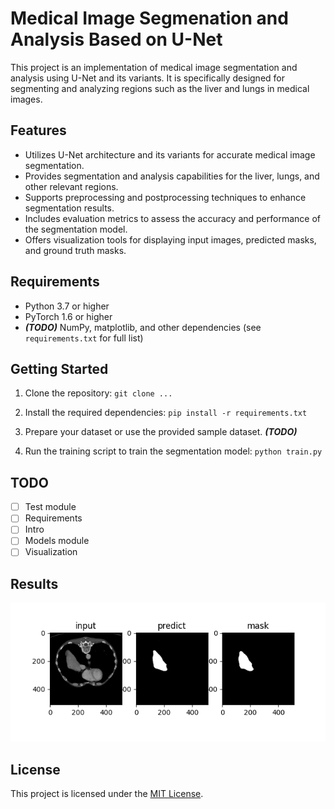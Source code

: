 # Medical Image Segmenation and Analysis Based on U-Net

This project is an implementation of medical image segmentation and analysis using U-Net and its variants. It is specifically designed for segmenting and analyzing regions such as the liver and lungs in medical images.

## Features

- Utilizes U-Net architecture and its variants for accurate medical image segmentation.
- Provides segmentation and analysis capabilities for the liver, lungs, and other relevant regions.
- Supports preprocessing and postprocessing techniques to enhance segmentation results.
- Includes evaluation metrics to assess the accuracy and performance of the segmentation model.
- Offers visualization tools for displaying input images, predicted masks, and ground truth masks.

## Requirements

- Python 3.7 or higher
- PyTorch 1.6 or higher
- ***(TODO)*** NumPy, matplotlib, and other dependencies (see `requirements.txt` for full list)

## Getting Started

1. Clone the repository: `git clone ...`
2. Install the required dependencies: `pip install -r requirements.txt`
3. Prepare your dataset or use the provided sample dataset.
***(TODO)***

4. Run the training script to train the segmentation model: `python train.py`
<!-- 
1. Evaluate the model on test images: `python evaluate.py`
2. Customize the code for your specific use case and integrate it into your own projects.
-->
## TODO

- [ ] Test module
- [ ] Requirements
- [ ] Intro
- [ ] Models module
- [ ] Visualization

## Results

<p align="center">
    <img src="assets/res.png"/>
</p>

## License

This project is licensed under the [MIT License](LICENSE).
